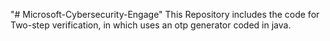 "# Microsoft-Cybersecurity-Engage" 
This Repository includes the code for Two-step verification, in which uses an otp generator coded in java.
